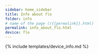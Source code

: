 ```yaml
---
sidebar: home_sidebar
title: Info about flo
folder: info
# name of the page (/{{permalink}}.html)
permalink: info_about_flo.html
device: flo
---
```

{% include templates/device_info.md %}
